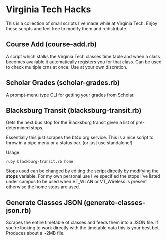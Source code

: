 Virginia Tech Hacks
===================
This is a collection of small scripts I've made while at Virginia Tech. Enjoy these scripts and feel free to modify them and redistribute.

Course Add (course-add.rb)
--------------------------------
A script which stalks the Virginia Tech classes time table and when a class becomes available it automatically registers you for that class. Can be used to check multiple crns at once. Use at your own discretion.

Scholar Grades (scholar-grades.rb)
----------------------------------
A prompt-menu type CLI for getting your grades from Scholar. 

Blacksburg Transit (blacksburg-transit.rb)
------------------------------------------
Gets the next bus stop for the Blacksburg transit given a list of pre-determined stops. 

Essentially this just scrapes the bt4u.org service. This is a nice script to throw in a pipe menu or a status bar. (or just use standalone!)

Usage:

    ruby blackburg-transit.rb home

Stops used can be changed by editing the script directly by modifying the **stops** variable. For my own personal use I've specified the stops I've listed under campus to be used when VT_WLAN or VT_Wireless is present otherwise the home stops are used.
    

Generate Classes JSON (generate-classes-json.rb)
------------------------------------------------
Scrapes the entire timetable of classes and feeds them into a JSON file. If you're looking to work directly with the timetable data this is your best bet. Produces about a ~2MB file. 
